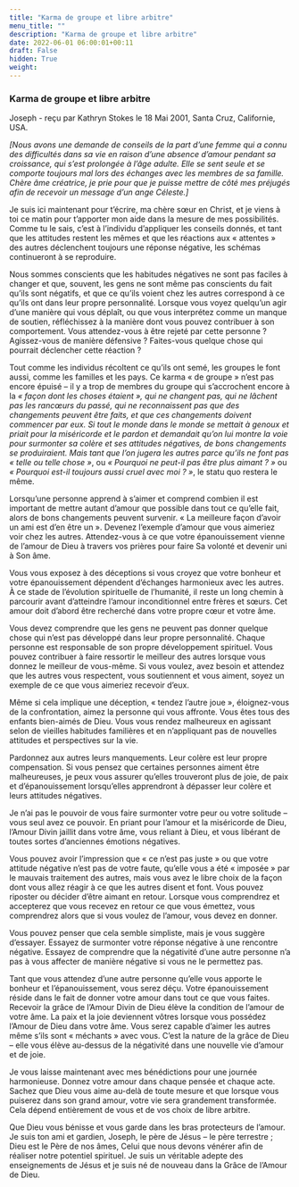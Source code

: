 ```yaml
---
title: "Karma de groupe et libre arbitre"
menu_title: ""
description: "Karma de groupe et libre arbitre"
date: 2022-06-01 06:00:01+00:11
draft: False
hidden: True
weight:
---
```

### Karma de groupe et libre arbitre

Joseph - reçu par Kathryn Stokes le 18 Mai 2001, Santa Cruz, Californie, USA.

*[Nous avons une demande de conseils de la part d’une femme qui a connu des difficultés dans sa vie en raison d’une absence d’amour pendant sa croissance, qui s’est prolongée à l’âge adulte. Elle se sent seule et se comporte toujours mal lors des échanges avec les membres de sa famille. Chère âme créatrice, je prie pour que je puisse mettre de côté mes préjugés afin de recevoir un message d’un ange Céleste.]*

Je suis ici maintenant pour t’écrire, ma chère sœur en Christ, et je viens à toi ce matin pour t’apporter mon aide dans la mesure de mes possibilités. Comme tu le sais, c’est à l’individu d’appliquer les conseils donnés, et tant que les attitudes restent les mêmes et que les réactions aux « attentes » des autres déclenchent toujours une réponse négative, les schémas continueront à se reproduire.

Nous sommes conscients que les habitudes négatives ne sont pas faciles à changer et que, souvent, les gens ne sont même pas conscients du fait qu’ils sont négatifs, et que ce qu’ils voient chez les autres correspond à ce qu’ils ont dans leur propre personnalité. Lorsque vous voyez quelqu’un agir d’une manière qui vous déplaît, ou que vous interprétez comme un manque de soutien, réfléchissez à la manière dont vous pouvez contribuer à son comportement. Vous attendez-vous à être rejeté par cette personne ? Agissez-vous de manière défensive ? Faites-vous quelque chose qui pourrait déclencher cette réaction ?

Tout comme les individus récoltent ce qu’ils ont semé, les groupes le font aussi, comme les familles et les pays. Ce karma « de groupe » n’est pas encore épuisé – il y a trop de membres du groupe qui s’accrochent encore à la *« façon dont les choses étaient », qui ne changent pas, qui ne lâchent pas les rancœurs du passé, qui ne reconnaissent pas que des changements peuvent être faits, et que ces changements doivent commencer par eux. Si tout le monde dans le monde se mettait à genoux et priait pour la miséricorde et le pardon et demandait qu’on lui montre la voie pour surmonter sa colère et ses attitudes négatives, de bons changements se produiraient. Mais tant que l’on jugera les autres parce qu’ils ne font pas « telle ou telle chose »*, ou *« Pourquoi ne peut-il pas être plus aimant ? »* ou *« Pourquoi est-il toujours aussi cruel avec moi ? »*, le statu quo restera le même.

Lorsqu’une personne apprend à s’aimer et comprend combien il est important de mettre autant d’amour que possible dans tout ce qu’elle fait, alors de bons changements peuvent survenir. « La meilleure façon d’avoir un ami est d’en être un ». Devenez l’exemple d’amour que vous aimeriez voir chez les autres. Attendez-vous à ce que votre épanouissement vienne de l’amour de Dieu à travers vos prières pour faire Sa volonté et devenir uni à Son âme.

Vous vous exposez à des déceptions si vous croyez que votre bonheur et votre épanouissement dépendent d’échanges harmonieux avec les autres. À ce stade de l’évolution spirituelle de l’humanité, il reste un long chemin à parcourir avant d’atteindre l’amour inconditionnel entre frères et sœurs. Cet amour doit d’abord être recherché dans votre propre cœur et votre âme.

Vous devez comprendre que les gens ne peuvent pas donner quelque chose qui n’est pas développé dans leur propre personnalité. Chaque personne est responsable de son propre développement spirituel. Vous pouvez contribuer à faire ressortir le meilleur des autres lorsque vous donnez le meilleur de vous-même. Si vous voulez, avez besoin et attendez que les autres vous respectent, vous soutiennent et vous aiment, soyez un exemple de ce que vous aimeriez recevoir d’eux.

Même si cela implique une déception, « tendez l’autre joue », éloignez-vous de la confrontation, aimez la personne qui vous affronte. Vous êtes tous des enfants bien-aimés de Dieu. Vous vous rendez malheureux en agissant selon de vieilles habitudes familières et en n’appliquant pas de nouvelles attitudes et perspectives sur la vie.

Pardonnez aux autres leurs manquements. Leur colère est leur propre compensation. Si vous pensez que certaines personnes aiment être malheureuses, je peux vous assurer qu’elles trouveront plus de joie, de paix et d’épanouissement lorsqu’elles apprendront à dépasser leur colère et leurs attitudes négatives.

Je n’ai pas le pouvoir de vous faire surmonter votre peur ou votre solitude – vous seul avez ce pouvoir. En priant pour l’amour et la miséricorde de Dieu, l’Amour Divin jaillit dans votre âme, vous reliant à Dieu, et vous libérant de toutes sortes d’anciennes émotions négatives.

Vous pouvez avoir l’impression que « ce n’est pas juste » ou que votre attitude négative n’est pas de votre faute, qu’elle vous a été « imposée » par le mauvais traitement des autres, mais vous avez le libre choix de la façon dont vous allez réagir à ce que les autres disent et font. Vous pouvez riposter ou décider d’être aimant en retour. Lorsque vous comprendrez et accepterez que vous recevez en retour ce que vous émettez, vous comprendrez alors que si vous voulez de l’amour, vous devez en donner.

Vous pouvez penser que cela semble simpliste, mais je vous suggère d’essayer. Essayez de surmonter votre réponse négative à une rencontre négative. Essayez de comprendre que la négativité d’une autre personne n’a pas à vous affecter de manière négative si vous ne le permettez pas.

Tant que vous attendez d’une autre personne qu’elle vous apporte le bonheur et l’épanouissement, vous serez déçu. Votre épanouissement réside dans le fait de donner votre amour dans tout ce que vous faites. Recevoir la grâce de l’Amour Divin de Dieu élève la condition de l’amour de votre âme. La paix et la joie deviennent vôtres lorsque vous possédez l’Amour de Dieu dans votre âme. Vous serez capable d’aimer les autres même s’ils sont « méchants » avec vous. C’est la nature de la grâce de Dieu – elle vous élève au-dessus de la négativité dans une nouvelle vie d’amour et de joie.

Je vous laisse maintenant avec mes bénédictions pour une journée harmonieuse. Donnez votre amour dans chaque pensée et chaque acte. Sachez que Dieu vous aime au-delà de toute mesure et que lorsque vous puiserez dans son grand amour, votre vie sera grandement transformée. Cela dépend entièrement de vous et de vos choix de libre arbitre.

Que Dieu vous bénisse et vous garde dans les bras protecteurs de l’amour. Je suis ton ami et gardien, Joseph, le père de Jésus – le père terrestre ; Dieu est le Père de nos âmes, Celui que nous devons vénérer afin de réaliser notre potentiel spirituel. Je suis un véritable adepte des enseignements de Jésus et je suis né de nouveau dans la Grâce de l’Amour de Dieu.
